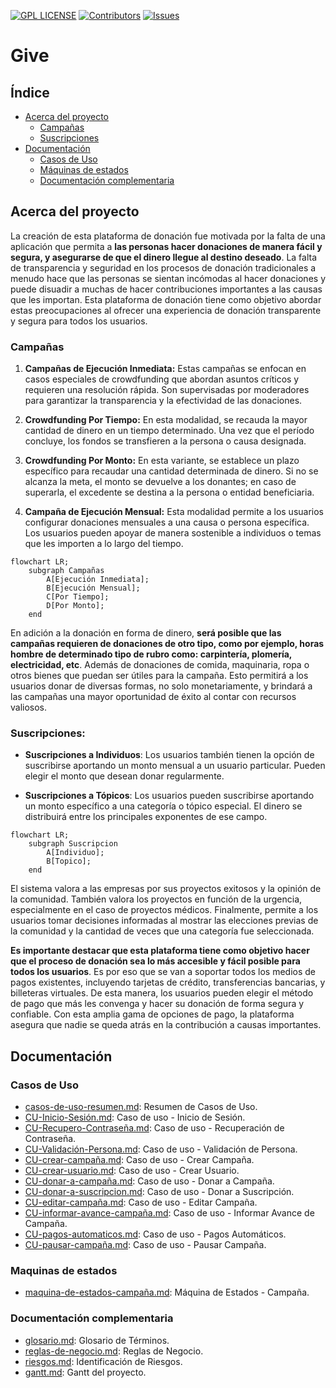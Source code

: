 [![GPL LICENSE][license-shield]][license-url]
[![Contributors][contributors-shield]][contributors-url]
[![Issues][issues-shield]][issues-url]

# Give

## Índice

- [Acerca del proyecto](#acerca-del-proyecto)
    - [Campañas](#Campañas)
    - [Suscripciones](#Suscripciones)
- [Documentación](#documentación)
  - [Casos de Uso](#casos-de-uso)
  - [Máquinas de estados](#máquinas-de-estados)
  - [Documentación complementaria](#documentación-complementaria)

## Acerca del proyecto
La creación de esta plataforma de donación fue motivada por la falta de una aplicación que permita a **las personas hacer donaciones de manera fácil y segura, y asegurarse de que el dinero llegue al destino deseado**. La falta de transparencia y seguridad en los procesos de donación tradicionales a menudo hace que las personas se sientan incómodas al hacer donaciones y puede disuadir a muchas de hacer contribuciones importantes a las causas que les importan. Esta plataforma de donación tiene como objetivo abordar estas preocupaciones al ofrecer una experiencia de donación transparente y segura para todos los usuarios.
### Campañas
1. **Campañas de Ejecución Inmediata:** Estas campañas se enfocan en casos especiales de crowdfunding que abordan asuntos críticos y requieren una resolución rápida. Son supervisadas por moderadores para garantizar la transparencia y la efectividad de las donaciones.

2. **Crowdfunding Por Tiempo:** En esta modalidad, se recauda la mayor cantidad de dinero en un tiempo determinado. Una vez que el período concluye, los fondos se transfieren a la persona o causa designada.

3. **Crowdfunding Por Monto:** En esta variante, se establece un plazo específico para recaudar una cantidad determinada de dinero. Si no se alcanza la meta, el monto se devuelve a los donantes; en caso de superarla, el excedente se destina a la persona o entidad beneficiaria.

4. **Campaña de Ejecución Mensual:** Esta modalidad permite a los usuarios configurar donaciones mensuales a una causa o persona específica. Los usuarios pueden apoyar de manera sostenible a individuos o temas que les importen a lo largo del tiempo.


```mermaid
flowchart LR;
    subgraph Campañas
        A[Ejecución Inmediata];
        B[Ejecución Mensual];
        C[Por Tiempo];
        D[Por Monto];
    end
```


En adición a la donación en forma de dinero, **será posible que las campañas requieren de donaciones de otro tipo, como por ejemplo, horas hombre de determinado tipo de rubro como: carpintería, plomería, electricidad, etc**. Además de donaciones de comida, maquinaria, ropa o otros bienes que puedan ser útiles para la campaña. Esto permitirá a los usuarios donar de diversas formas, no solo monetariamente, y brindará a las campañas una mayor oportunidad de éxito al contar con recursos valiosos.


### Suscripciones:
- **Suscripciones a Individuos**: Los usuarios también tienen la opción de suscribirse aportando un monto mensual a un usuario particular. Pueden elegir el monto que desean donar regularmente.

- **Suscripciones a Tópicos**: Los usuarios pueden suscribirse aportando un monto específico a una categoría o tópico especial. El dinero se distribuirá entre los principales exponentes de ese campo.

```mermaid
flowchart LR;
    subgraph Suscripcion
        A[Individuo];
        B[Topico];
    end
```

El sistema valora a las empresas por sus proyectos exitosos y la opinión de la comunidad. También valora los proyectos en función de la urgencia, especialmente en el caso de proyectos médicos. Finalmente, permite a los usuarios tomar decisiones informadas al mostrar las elecciones previas de la comunidad y la cantidad de veces que una categoría fue seleccionada.


**Es importante destacar que esta plataforma tiene como objetivo hacer que el proceso de donación sea lo más accesible y fácil posible para todos los usuarios**. Es por eso que se van a soportar todos los medios de pagos existentes, incluyendo tarjetas de crédito, transferencias bancarias, y billeteras virtuales. De esta manera, los usuarios pueden elegir el método de pago que más les convenga y hacer su donación de forma segura y confiable. Con esta amplia gama de opciones de pago, la plataforma asegura que nadie se queda atrás en la contribución a causas importantes.



## Documentación

### Casos de Uso
- [casos-de-uso-resumen.md](documentation/casos-de-uso-resumen.md): Resumen de Casos de Uso.
- [CU-Inicio-Sesión.md](documentation/CU-Inicio-Sesión.md): Caso de uso - Inicio de Sesión.
- [CU-Recupero-Contraseña.md](documentation/CU-Recupero-Contraseña.md): Caso de uso - Recuperación de Contraseña.
- [CU-Validación-Persona.md](documentation/CU-Validación-Persona.md): Caso de uso - Validación de Persona.
- [CU-crear-campaña.md](documentation/CU-crear-campaña.md): Caso de uso - Crear Campaña.
- [CU-crear-usuario.md](documentation/CU-crear-usuario.md): Caso de uso - Crear Usuario.
- [CU-donar-a-campaña.md](documentation/CU-donar-a-campaña.md): Caso de uso - Donar a Campaña.
- [CU-donar-a-suscripcion.md](documentation/CU-donar-a-suscripcion.md): Caso de uso - Donar a Suscripción.
- [CU-editar-campaña.md](documentation/CU-editar-campaña.md): Caso de uso - Editar Campaña.
- [CU-informar-avance-campaña.md](documentation/CU-informar-avance-campaña.md): Caso de uso - Informar Avance de Campaña.
- [CU-pagos-automaticos.md](documentation/CU-pagos-automaticos.md): Caso de uso - Pagos Automáticos.
- [CU-pausar-campaña.md](documentation/CU-pausar-campaña.md): Caso de uso - Pausar Campaña.

### Maquinas de estados
- [maquina-de-estados-campaña.md](documentation/maquina-de-estados-campaña.md): Máquina de Estados - Campaña.

### Documentación complementaria
- [glosario.md](documentation/glosario.md): Glosario de Términos.
- [reglas-de-negocio.md](documentation/reglas-de-negocio.md): Reglas de Negocio.
- [riesgos.md](documentation/riesgos.md): Identificación de Riesgos.
- [gantt.md](documentation/gantt.md): Gantt del proyecto.


[license-shield]: https://img.shields.io/github/license/francoo27/give.svg?style=for-the-badge
[license-url]: https://github.com/francoo27/give/blob/main/LICENSE
[contributors-shield]: https://img.shields.io/github/contributors/francoo27/give.svg?style=for-the-badge
[contributors-url]: https://github.com/francoo27/give/graphs/contributors
[issues-shield]: https://img.shields.io/github/issues/francoo27/give.svg?style=for-the-badge
[issues-url]: https://github.com/francoo27/give/issues
